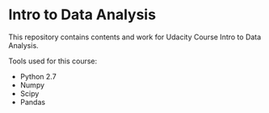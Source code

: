 # Intro to Data Analysis

This repository contains contents and work for Udacity Course Intro to Data Analysis.

Tools used for this course:
* Python 2.7
* Numpy
* Scipy
* Pandas
